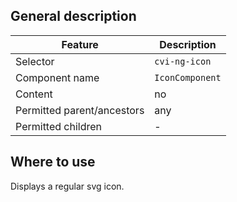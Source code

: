 ## General description

| Feature                    | Description                                                          |
| -------------------------- | -------------------------------------------------------------------- |
| Selector                   | `cvi-ng-icon`                                                      |
| Component name             | `IconComponent`                                                      |
| Content                    | no                                                                   |
| Permitted parent/ancestors | any                                                                  |
| Permitted children         | -                                                                    |

## Where to use

Displays a regular svg icon.
